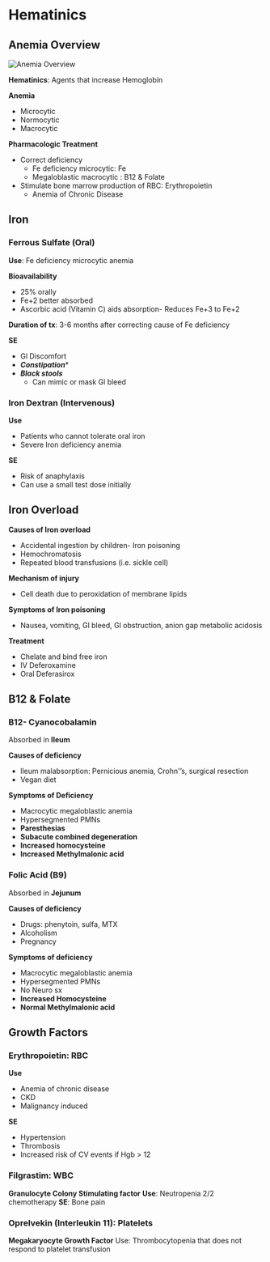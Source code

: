 # Hematinics
<!-- toc -->
## Anemia Overview
![Anemia Overview](https://d3uigcfkiiww0g.cloudfront.net/wordpress/blog/pics-en/uploads/types-of-anemia.png)

**Hematinics**: Agents that increase Hemoglobin

**Anemia**
* Microcytic
* Normocytic
* Macrocytic

**Pharmacologic Treatment**
* Correct deficiency
  * Fe deficiency microcytic: Fe
  * Megaloblastic macrocytic : B12 & Folate
* Stimulate bone marrow production of RBC: Erythropoietin
  * Anemia of Chronic Disease

## Iron
### Ferrous Sulfate (Oral)
**Use**: Fe deficiency microcytic anemia

**Bioavailability**
* 25% orally
* Fe+2 better absorbed
* Ascorbic acid (Vitamin C) aids absorption- Reduces Fe+3 to Fe+2

**Duration of tx**: 3-6 months after correcting cause of Fe deficiency

**SE**
* Gl Discomfort
* ***Constipation****
* ***Black stools***
  * Can mimic or mask Gl bleed

### Iron Dextran (Intervenous)
**Use**
* Patients who cannot tolerate oral iron
* Severe Iron deficiency anemia

**SE**
* Risk of anaphylaxis
* Can use a small test dose initially

## Iron Overload
**Causes of Iron overload**
* Accidental ingestion by children- Iron poisoning
* Hemochromatosis
* Repeated blood transfusions (i.e. sickle cell)

**Mechanism of injury**
* Cell death due to peroxidation of membrane lipids

**Symptoms of Iron poisoning**
* Nausea, vomiting, Gl bleed, Gl obstruction, anion gap metabolic acidosis

**Treatment**
* Chelate and bind free iron
* IV Deferoxamine
* Oral Deferasirox

## B12 & Folate
### B12- Cyanocobalamin
Absorbed in **lleum**

**Causes of deficiency**
* lleum malabsorption: Pernicious anemia, Crohn'’s, surgical resection
* Vegan diet

**Symptoms of Deficiency**
* Macrocytic megaloblastic anemia
* Hypersegmented PMNs
* **Paresthesias**
* **Subacute combined degeneration**
* **Increased homocysteine**
* **Increased Methylmalonic acid**

### Folic Acid (B9)
Absorbed in **Jejunum**

**Causes of deficiency**
* Drugs: phenytoin, sulfa, MTX
* Alcoholism
* Pregnancy

**Symptoms of deficiency**
* Macrocytic megaloblastic anemia
* Hypersegmented PMNs
* No Neuro sx
* **Increased Homocysteine**
* **Normal Methylmalonic acid**

## Growth Factors
### Erythropoietin: RBC
**Use**
* Anemia of chronic disease
* CKD
* Malignancy induced

**SE**
* Hypertension
* Thrombosis
* Increased risk of CV events if Hgb > 12

### Filgrastim: WBC
**Granulocyte Colony Stimulating factor**
**Use**: Neutropenia 2/2 chemotherapy
**SE**: Bone pain

### Oprelvekin (Interleukin 11): Platelets
**Megakaryocyte Growth Factor**
Use: Thrombocytopenia that does not respond to platelet transfusion
